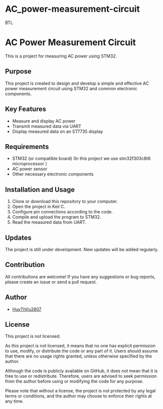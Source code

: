 # AC_power-measurement-circuit
BTL
# AC Power Measurement Circuit

This is a project for measuring AC power using STM32.

## Purpose

This project is created to design and develop a simple and effective AC power measurement circuit using STM32 and common electronic components.

## Key Features

- Measure and display AC power
- Transmit measured data via UART
- Display measured data on an ST7735 display

## Requirements

- STM32 (or compatible board) (In this project we use stm32f303c8t6 microprocessor )
- AC power sensor
- Other necessary electronic components

## Installation and Usage

1. Clone or download this repository to your computer.
2. Open the project in Keil C.
3. Configure pin connections according to the code.
4. Compile and upload the program to STM32.
5. Read the measured data from UART.

## Updates

The project is still under development. New updates will be added regularly.

## Contribution

All contributions are welcome! If you have any suggestions or bug reports, please create an issue or send a pull request.

## Author

- [HuyThVu2607](https://github.com/HuyThVu2607)

## License
This project is not licensed.

As this project is not licensed, it means that no one has explicit permission to use, modify, or distribute the code or any part of it. Users should assume that there are no usage rights granted, unless otherwise specified by the author.

Although the code is publicly available on GitHub, it does not mean that it is free to use or redistribute. Therefore, users are advised to seek permission from the author before using or modifying the code for any purpose.

Please note that without a license, the project is not protected by any legal terms or conditions, and the author may choose to enforce their rights at any time.
